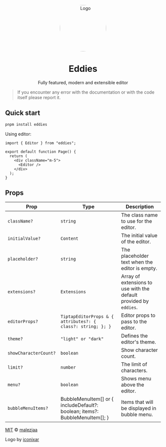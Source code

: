 <p align="center">
  <p align="center">
   <img style="border-radius: 50%;" width="150" height="150" src="https://github.com/malezjaa/eddies/blob/main/apps/docs/src/public/logo.png?raw=true" alt="Logo">
  </p>
	<h1 align="center"><b>Eddies</b></h1>
	<p align="center">
	Fully featured, modern and extensible editor
  </p>
</p>

> If you encounter any error with the documentation or with the code itself please report it.

## Quick start

```bash
pnpm install eddies
```

Using editor:

```tsx
import { Editor } from "eddies";

export default function Page() {
  return (
    <div className="m-5">
      <Editor />
    </div>
  );
}
```

## Props

| Prop                  | Type                                                                        | Description                                                       |
| --------------------- | --------------------------------------------------------------------------- | ----------------------------------------------------------------- |
| `className?`          | `string`                                                                    | The class name to use for the editor.                             |
| `initialValue?`       | `Content`                                                                   | The initial value of the editor.                                  |
| `placeholder?`        | `string`                                                                    | The placeholder text when the editor is empty.                    |
| `extensions?`         | `Extensions`                                                                | Array of extensions to use with the default provided by `eddies`. |
| `editorProps?`        | `TiptapEditorProps & { attributes?: { class?: string; }; }`                 | Editor props to pass to the editor.                               |
| `theme?`              | `"light" or "dark"`                                                         | Defines the editor's theme.                                       |
| `showCharacterCount?` | `boolean`                                                                   | Show character count.                                             |
| `limit?`              | `number`                                                                    | The limit of characters.                                          |
| `menu?`               | `boolean`                                                                   | Shows menu above the editor.                                      |
| `bubbleMenuItems?`    | BubbleMenuItem[] or { includeDefault?: boolean; items?: BubbleMenuItem[]; } | Items that will be displayed in bubble menu.                      |

[MIT][license] © [malezjaa][author]

Logo by [iconixar](https://www.flaticon.com/authors/iconixar)

[license]: license
[author]: https://github.com/malezjaa
